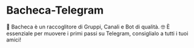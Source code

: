 # Bacheca-Telegram
📖 Bacheca è un raccoglitore di Gruppi, Canali e Bot di qualità.  🤓 È essenziale per muovere i primi passi su Telegram, consiglialo a tutti i tuoi amici! 
